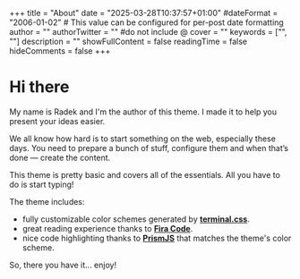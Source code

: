 +++
title = "About"
date = "2025-03-28T10:37:57+01:00"
#dateFormat = "2006-01-02" # This value can be configured for per-post date formatting
author = ""
authorTwitter = "" #do not include @
cover = ""
keywords = ["", ""]
description = ""
showFullContent = false
readingTime = false
hideComments = false
+++

# Hi there

My name is Radek and I'm the author of this theme. I made it to help you present your ideas easier.

We all know how hard is to start something on the web, especially these days. You need to prepare a bunch of stuff, configure them and when that’s done — create the content.

This theme is pretty basic and covers all of the essentials. All you have to do is start typing!

The theme includes:

- fully customizable color schemes generated by [**terminal.css**](https://panr.github.io/terminal-css/).
- great reading experience thanks to [**Fira Code**](https://github.com/tonsky/FiraCode).
- nice code highlighting thanks to [**PrismJS**](https://prismjs.com) that matches the theme's color scheme.

So, there you have it... enjoy!
